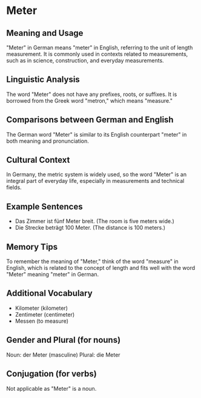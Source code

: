 # Meter
## Meaning and Usage
"Meter" in German means "meter" in English, referring to the unit of length measurement. It is commonly used in contexts related to measurements, such as in science, construction, and everyday measurements.

## Linguistic Analysis
The word "Meter" does not have any prefixes, roots, or suffixes. It is borrowed from the Greek word "metron," which means "measure."

## Comparisons between German and English
The German word "Meter" is similar to its English counterpart "meter" in both meaning and pronunciation.

## Cultural Context
In Germany, the metric system is widely used, so the word "Meter" is an integral part of everyday life, especially in measurements and technical fields.

## Example Sentences
- Das Zimmer ist fünf Meter breit. (The room is five meters wide.)
- Die Strecke beträgt 100 Meter. (The distance is 100 meters.)

## Memory Tips
To remember the meaning of "Meter," think of the word "measure" in English, which is related to the concept of length and fits well with the word "Meter" meaning "meter" in German.

## Additional Vocabulary
- Kilometer (kilometer)
- Zentimeter (centimeter)
- Messen (to measure)

## Gender and Plural (for nouns)
Noun: der Meter (masculine)
Plural: die Meter

## Conjugation (for verbs)
Not applicable as "Meter" is a noun.